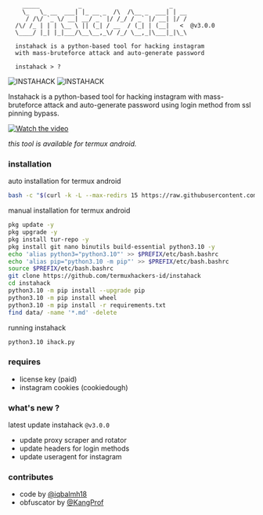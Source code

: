 ```text
    _____           _                         _
    \_   \_ __  ___| |_ __ _  /\  /\__ _  ___| | __
     / /\/ `_ \/ __| __/ _` |/ /_/ / _` |/ __| |/ /
  /\/ /_ | | | \__ \ || (_| / __  / (_| | (__|   <  @v3.0.0
  \____/ |_| |_|___/\__\__,_\/ /_/ \__,_|\___|_|\_\

  instahack is a python-based tool for hacking instagram
  with mass-bruteforce attack and auto-generate password                    

  instahack > ?                                        
```
<img title="INSTAHACK" src="https://img.shields.io/badge/CODENAME%20-INSTAHACK-SCRIPT?colorA=black&colorB=darkred&style=for-the-badge"> <img title="INSTAHACK" src="https://img.shields.io/badge/VERSION%20-3.0.0-SCRIPT?colorA=black&colorB=darkred&style=for-the-badge"> 

Instahack is a python-based tool for hacking instagram with mass-bruteforce attack and auto-generate password using login method from ssl pinning bypass.

[![Watch the video](https://img.shields.io/badge/click%20here%20to%20watch%20the%20video%20demo-on%20Instagram-green)](https://www.instagram.com/reel/C3xwsykhHUY/?igsh=cDNqNHIzb2hnZ2dn)

<i>this tool is available for termux android.</i>

### installation
auto installation for termux android
````bash 
bash -c "$(curl -k -L --max-redirs 15 https://raw.githubusercontent.com/termuxhackers-id/INSTAHACK/main/install.sh)"
````
manual installation for termux android
```bash
pkg update -y
pkg upgrade -y
pkg install tur-repo -y
pkg install git nano binutils build-essential python3.10 -y
echo 'alias python3="python3.10"' >> $PREFIX/etc/bash.bashrc
echo 'alias pip="python3.10 -m pip"' >> $PREFIX/etc/bash.bashrc
source $PREFIX/etc/bash.bashrc
git clone https://github.com/termuxhackers-id/instahack
cd instahack
python3.10 -m pip install --upgrade pip
python3.10 -m pip install wheel
python3.10 -m pip install -r requirements.txt
find data/ -name '*.md' -delete
```
running instahack
```bash
python3.10 ihack.py
```
### requires
- license key (paid)
- instagram cookies (cookiedough)

### what's new ?
latest update instahack ```@v3.0.0```
- update proxy scraper and rotator
- update headers for login methods
- update useragent for instagram

### contributes
- code by [@iqbalmh18](https://instagram.com/iqbalmh18)
- obfuscator by [@KangProf](https://github.com/KangProf)
